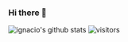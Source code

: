 ### Hi there 👋

![ignacio's github stats](https://github-readme-stats.vercel.app/api?username=xe-nvdk&count_private=true)
![visitors](https://visitor-badge.glitch.me/badge?page_id=xe-nvdk)

<!--
**xe-nvdk/xe-nvdk** is a ✨ _special_ ✨ repository because its `README.md` (this file) appears on your GitHub profile.

Here are some ideas to get you started:

- 🔭 I’m currently working on ...
- 🌱 I’m currently learning ...
- 👯 I’m looking to collaborate on ...
- 🤔 I’m looking for help with ...
- 💬 Ask me about ...
- 📫 How to reach me: ...
- 😄 Pronouns: ...
- ⚡ Fun fact: ...
-->
